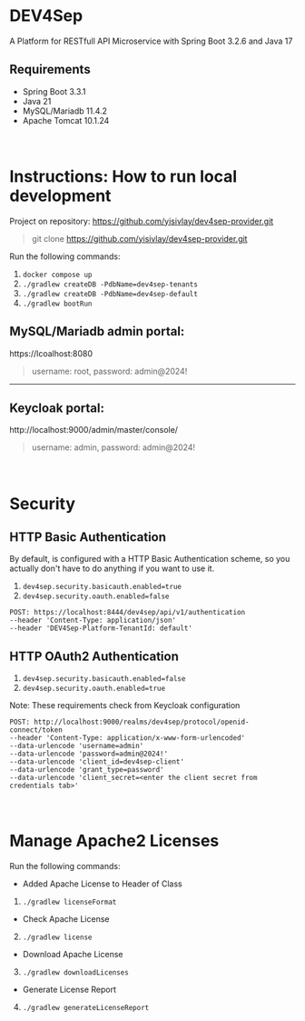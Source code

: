 # DEV4Sep
A Platform for RESTfull API Microservice with Spring Boot 3.2.6 and Java 17

## Requirements
* Spring Boot 3.3.1
* Java 21
* MySQL/Mariadb 11.4.2
* Apache Tomcat 10.1.24

<br> Instructions: How to run local development
=================
Project on repository: https://github.com/yisivlay/dev4sep-provider.git
>git clone https://github.com/yisivlay/dev4sep-provider.git

Run the following commands:
1. `docker compose up`
2. `./gradlew createDB -PdbName=dev4sep-tenants`
3. `./gradlew createDB -PdbName=dev4sep-default`
4. `./gradlew bootRun`

MySQL/Mariadb admin portal:
--------------------------
https://lcoalhost:8080
> username: root, password: admin@2024!
----------------------------
Keycloak portal:
----------------
http://localhost:9000/admin/master/console/
> username: admin, password: admin@2024!

<br> Security
=============
HTTP Basic Authentication
-------------------------
By default, is configured with a HTTP Basic Authentication scheme, so you actually don't have to do anything if you want to use it.
1. `dev4sep.security.basicauth.enabled=true`
2. `dev4sep.security.oauth.enabled=false`

```
POST: https://localhost:8444/dev4sep/api/v1/authentication
--header 'Content-Type: application/json'
--header 'DEV4Sep-Platform-TenantId: default'
```

HTTP OAuth2 Authentication
-------------------------
1. `dev4sep.security.basicauth.enabled=false`
2. `dev4sep.security.oauth.enabled=true`

Note: These requirements check from Keycloak configuration
```
POST: http://localhost:9000/realms/dev4sep/protocol/openid-connect/token
--header 'Content-Type: application/x-www-form-urlencoded'
--data-urlencode 'username=admin' 
--data-urlencode 'password=admin@2024!'
--data-urlencode 'client_id=dev4sep-client'
--data-urlencode 'grant_type=password'
--data-urlencode 'client_secret=<enter the client secret from credentials tab>'
```

<br> Manage Apache2 Licenses 
============================
Run the following commands:
* Added Apache License to Header of Class
1. `./gradlew licenseFormat`
* Check Apache License
2. `./gradlew license`
* Download Apache License
3. `./gradlew downloadLicenses`
* Generate License Report
4. `./gradlew generateLicenseReport`
